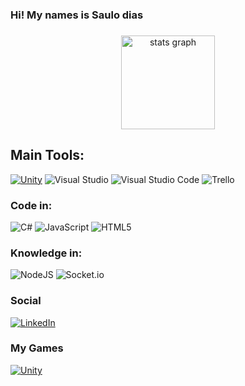 ### Hi! My names is Saulo dias

###

<div align="center">
  <img src="https://github-readme-stats.vercel.app/api?username=Vordock&hide_title=false&hide_rank=false&show_icons=true&include_all_commits=true&count_private=true&disable_animations=false&theme=dracula&locale=en&hide_border=false" height="150" alt="stats graph"  />

</div>

## Main Tools:

[![Unity](https://img.shields.io/badge/Unity%20Engine-3a464b.svg?style=for-the-badge&logo=unity)](https://unity3d.com)
![Visual Studio](https://img.shields.io/badge/Visual%20Studio-5C2D91.svg?style=for-the-badge&logo=visual-studio&logoColor=white)
![Visual Studio Code](https://img.shields.io/badge/Visual%20Studio%20Code-0078d7.svg?style=for-the-badge&logo=visual-studio-code&logoColor=white)
![Trello](  https://img.shields.io/badge/Trello-0052CC?style=for-the-badge&logo=trello&logoColor=white)

### Code in:


![C#](https://img.shields.io/badge/c%23-0078d7.svg?style=for-the-badge&logo=csharp&logoColor=white)
![JavaScript](https://img.shields.io/badge/javascript-%23323330.svg?style=for-the-badge&logo=javascript&logoColor=%23F7DF1E)
![HTML5](https://img.shields.io/badge/html5-%23E34F26.svg?style=for-the-badge&logo=html5&logoColor=white)


### Knowledge in:
![NodeJS](https://img.shields.io/badge/node.js-6DA55F?style=for-the-badge&logo=node.js&logoColor=white)
![Socket.io](https://img.shields.io/badge/Socket.io-black?style=for-the-badge&logo=socket.io&badgeColor=010101)

### Social
[![LinkedIn](https://img.shields.io/badge/linkedin-%230077B5.svg?style=for-the-badge&logo=linkedin&logoColor=white)](www.linkedin.com/in/saulo-dias-16ba4027a)

###


### My Games
[![Unity](https://img.shields.io/badge/Game%20Jolt-%2338B2AC.svg?style=for-the-badge)](https://gamejolt.com/@Vordock/games)


